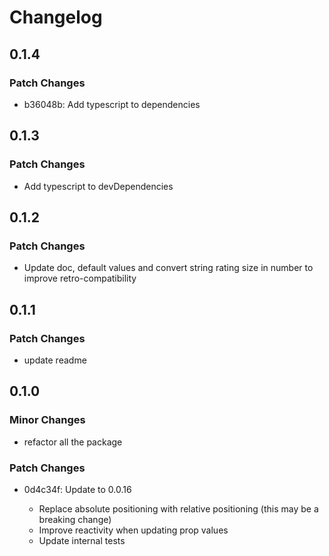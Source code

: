 # Changelog

## 0.1.4

### Patch Changes

- b36048b: Add typescript to dependencies

## 0.1.3

### Patch Changes

- Add typescript to devDependencies

## 0.1.2

### Patch Changes

- Update doc, default values and convert string rating size in number to improve retro-compatibility

## 0.1.1

### Patch Changes

- update readme

## 0.1.0

### Minor Changes

- refactor all the package

### Patch Changes

- 0d4c34f: Update to 0.0.16

  - Replace absolute positioning with relative positioning (this may be a breaking change)
  - Improve reactivity when updating prop values
  - Update internal tests
